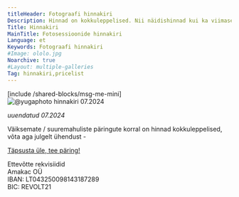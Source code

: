 ```yaml
---
titleHeader: Fotograafi hinnakiri
Description: Hinnad on kokkuleppelised. Nii näidishinnad kui ka viimased tööd on leitavad Instagramis.
Title: Hinnakiri
MainTitle: Fotosessioonide hinnakiri
Language: et
Keywords: Fotograafi hinnakiri
#Image: ololo.jpg
Noarchive: true
#Layout: multiple-galleries
Tag: hinnakiri,pricelist
---
```

<div id="contacts" class="white-popup mfp-hide" markdown=1>
[include /shared-blocks/msg-me-mini]
</div>
<div class="container text-center">
  <img src="/media/images/pricelist-@yugaphoto.png" alt="@yugaphoto hinnakiri 07.2024" class="img-fluid w-70 rounded-circle mb-4 original" />
  <div class="container text-center">
    <p><i>uuendatud 07.2024</i></p>
  </div>
  <p>Väiksemate / suuremahuliste päringute korral on hinnad kokkuleppelised, võta aga julgelt ühendust - </p>
  <i class="icon-angle-right"></i><i class="icon-angle-right"></i> <a href="#contacts" class="read open-popup-link">Täpsusta üle, tee päring!</a>
  <p>Ettevõtte rekvisiidid <br />Amakac OÜ <br />IBAN: LT043250098143187289 <br />BIC: REVOLT21</p>
</div>
